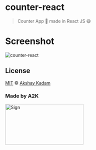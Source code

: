 # counter-react

> Counter App :ghost: made in React JS :smile:

# Screenshot

![counter-react](http://imgur.com/3xGpajI.png)

## License

[MIT](LICENSE.md) © [Akshay Kadam](https://github.com/deadcoder0904)

### Made by A2K

<img src="http://imgur.com/jfmA33n.png" alt="Sign" width=250 height=130 />
